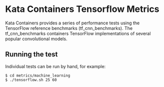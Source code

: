 # Kata Containers Tensorflow Metrics

Kata Containers provides a series of performance tests using the
TensorFlow reference benchmarks (tf_cnn_benchmarks).
The tf_cnn_benchmarks containers TensorFlow implementations of several
popular convolutional models.

## Running the test

Individual tests can be run by hand, for example:

```
$ cd metrics/machine_learning
$ ./tensorflow.sh 25 60
```

